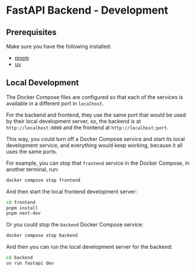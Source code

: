 # FastAPI Backend - Development

## Prerequisites
Make sure you have the following installed:
- [pnpm](https://pnpm.io/installation)
- [uv](https://docs.astral.sh/uv/getting-started/installation/)

## Local Development

The Docker Compose files are configured so that each of the services is available in a different port in `localhost`.

For the backend and frontend, they use the same port that would be used by their local development server, so, the backend is at `http://localhost:8000` and the frontend at `http://localhost:port`.

This way, you could turn off a Docker Compose service and start its local development service, and everything would keep working, because it all uses the same ports.

For example, you can stop that `frontend` service in the Docker Compose, in another terminal, run:

```bash
docker compose stop frontend
```

And then start the local frontend development server:

```bash
cd frontend
pnpm install
pnpm next-dev
```

Or you could stop the `backend` Docker Compose service:

```bash
docker compose stop backend
```

And then you can run the local development server for the backend:

```bash
cd backend
uv run fastapi dev
```